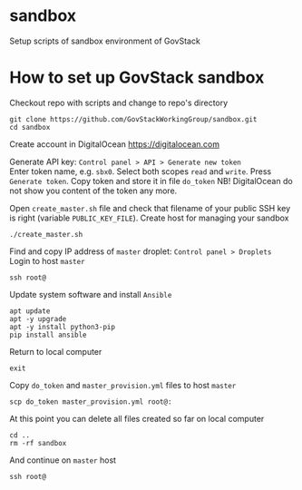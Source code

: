 # sandbox
Setup scripts of sandbox environment of GovStack

# How to set up GovStack sandbox
Checkout repo with scripts and change to repo's directory
```
git clone https://github.com/GovStackWorkingGroup/sandbox.git
cd sandbox
```
Create account in DigitalOcean <https://digitalocean.com>

Generate API key: `Control panel > API > Generate new token`  
Enter token name, e.g. `sbx0`. Select both scopes `read` and `write`. Press `Generate token`.
Copy token and store it in file `do_token` NB! DigitalOcean do not show you content of the token any more.

Open `create_master.sh` file and check that filename of your public SSH key is right (variable `PUBLIC_KEY_FILE`).
Create host for managing your sandbox
```
./create_master.sh
```

Find and copy IP address of `master` droplet: `Control panel > Droplets`  
Login to host `master`

<pre>
<code>ssh root@</code><i><code><IP-address></code></i>
</pre>

Update system software and install `Ansible`
```
apt update
apt -y upgrade
apt -y install python3-pip
pip install ansible
```
Return to local computer
```
exit
```
Copy `do_token` and `master_provision.yml` files to host `master`

<pre>
<code>scp do_token master_provision.yml root@</code><i><code><IP-address></code></i><code>:</code>
</pre>

At this point you can delete all files created so far on local computer
```
cd ..
rm -rf sandbox
```
And continue on `master` host

<pre>
<code>ssh root@</code><i><code><IP-address></code></i>
</pre>

